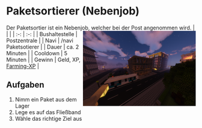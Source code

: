 # Paketsortierer (Nebenjob)
Der Paketsortier ist ein Nebenjob, welcher bei der Post angenommen wird. <img align="right" width="300" eight="150" src="../../../assets/image/orte/Postzentrale.png">
| <!-- --> | <!-- --> |
| :-: | :-: |
| Bushaltestelle | Postzentrale |
| Navi | /navi Paketsotierer |
| Dauer | ca. 2 Minuten |
| Cooldown | 5 Minuten |
| Gewinn | Geld, XP, [Farming-XP](../../pages/skills/farming.md) |


## Aufgaben
1. Nimm ein Paket aus dem Lager
2. Lege es auf das Fließband
3. Wähle das richtige Ziel aus
